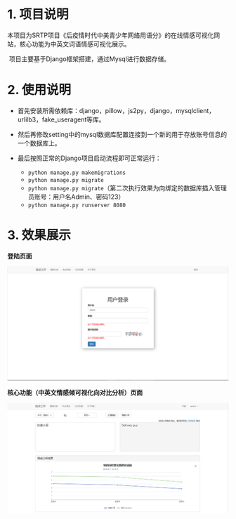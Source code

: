 # 1. 项目说明

​	本项目为SRTP项目《后疫情时代中美青少年网络用语分》的在线情感可视化网站，核心功能为中英文词语情感可视化展示。



​	项目主要基于Django框架搭建，通过Mysql进行数据存储。



# 2. 使用说明

- 首先安装所需依赖库：django，pillow，js2py，django，mysqlclient，urlilb3，fake_useragent等库。
- 然后再修改setting中的mysql数据库配置连接到一个新的用于存放账号信息的一个数据库上。

- 最后按照正常的Django项目启动流程即可正常运行：
  - `python manage.py makemigrations`
  - `python manage.py migrate`
  - `python manage.py migrate`（第二次执行效果为向绑定的数据库插入管理员账号：用户名Admin、密码123）
  - `python manage.py runserver 8080`



# 3. 效果展示

**登陆页面**

![](./md_pic/登陆效果图.png)

**核心功能（中英文情感倾可视化向对比分析）页面**

![](./md_pic/核心功能示例.png)

